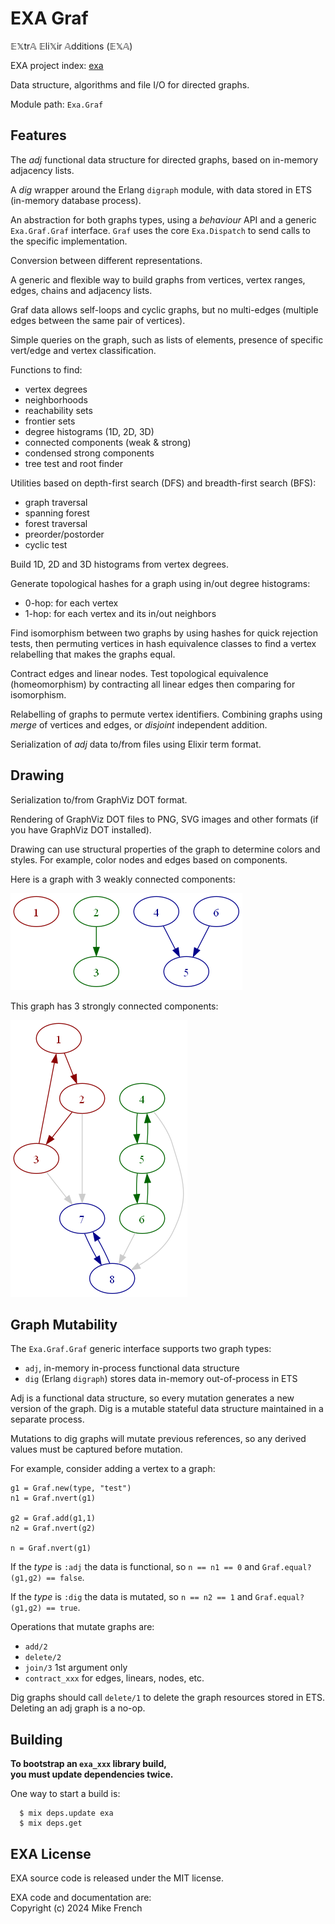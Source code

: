 # EXA Graf

𝔼𝕏tr𝔸 𝔼li𝕏ir 𝔸dditions (𝔼𝕏𝔸)

EXA project index: [exa](https://github.com/red-jade/exa)

Data structure, algorithms and file I/O for directed graphs.

Module path: `Exa.Graf`

## Features

The _adj_ functional data structure for directed graphs,
based on in-memory adjacency lists.

A _dig_ wrapper around the Erlang `digraph` module,
with data stored in ETS (in-memory database process).

An abstraction for both graphs types,
using a _behaviour_ API and a generic `Exa.Graf.Graf` interface.
`Graf` uses the core `Exa.Dispatch` to send calls
to the specific implementation.

Conversion between different representations.

A generic and flexible way to build graphs from
vertices, vertex ranges, edges, chains and adjacency lists.

Graf data allows self-loops and cyclic graphs, but no multi-edges 
(multiple edges between the same pair of vertices).

Simple queries on the graph, such as 
lists of elements, presence of specific vert/edge
and vertex classification.

Functions to find:
- vertex degrees
- neighborhoods
- reachability sets
- frontier sets
- degree histograms (1D, 2D, 3D)
- connected components (weak & strong)
- condensed strong components
- tree test and root finder

Utilities based on depth-first search (DFS)
and breadth-first search (BFS):
- graph traversal
- spanning forest 
- forest traversal
- preorder/postorder
- cyclic test

Build 1D, 2D and 3D histograms from vertex degrees.

Generate topological hashes for a graph using
in/out degree histograms:
- 0-hop: for each vertex
- 1-hop: for each vertex and its in/out neighbors

Find isomorphism between two graphs by using hashes for quick rejection tests,
then permuting vertices in hash equivalence classes 
to find a vertex relabelling that makes the graphs equal.

Contract edges and linear nodes.
Test topological equivalence (homeomorphism) 
by contracting all linear edges
then comparing for isomorphism.

Relabelling of graphs to permute vertex identifiers.
Combining graphs using _merge_ of vertices and edges,
or _disjoint_ independent addition.

Serialization of _adj_ data to/from files 
using Elixir term format.

## Drawing

Serialization to/from GraphViz DOT format.

Rendering of GraphViz DOT files 
to PNG, SVG images and other formats
(if you have GraphViz DOT installed).

Drawing can use structural properties of the graph
to determine colors and styles.
For example, color nodes and edges based on components.

Here is a graph with 3 weakly connected components:

![weak components](./assets/comp123.png)

This graph has 3 strongly connected components:

![weak components](./assets/wiki_scc.png)

## Graph Mutability

The `Exa.Graf.Graf` generic interface supports two graph types:
- `adj`, in-memory in-process functional data structure
- `dig` (Erlang `digraph`) stores data in-memory out-of-process in ETS

Adj is a functional data structure, so every mutation generates
a new version of the graph. Dig is a mutable stateful data structure
maintained in a separate process. 

Mutations to dig graphs will mutate previous references,
so any derived values must be captured before mutation.

For example, consider adding a vertex to a graph:

```
g1 = Graf.new(type, "test")
n1 = Graf.nvert(g1)

g2 = Graf.add(g1,1)
n2 = Graf.nvert(g2)

n = Graf.nvert(g1)
```

If the _type_ is `:adj` the data is functional,
so `n == n1 == 0` and `Graf.equal?(g1,g2) == false`.

If the _type_ is `:dig` the data is mutated, 
so `n == n2 == 1` and `Graf.equal?(g1,g2) == true`.

Operations that mutate graphs are:
  - `add/2`
  - `delete/2`
  - `join/3` 1st argument only
  - `contract_xxx` for edges, linears, nodes, etc.
  
Dig graphs should call `delete/1` to delete the graph resources
stored in ETS. Deleting an adj graph is a no-op.

## Building

**To bootstrap an `exa_xxx` library build,**<br>
**you must update dependencies twice.**

One way to start a build is:
```
  $ mix deps.update exa
  $ mix deps.get
```

## EXA License

EXA source code is released under the MIT license.

EXA code and documentation are:<br>
Copyright (c) 2024 Mike French
